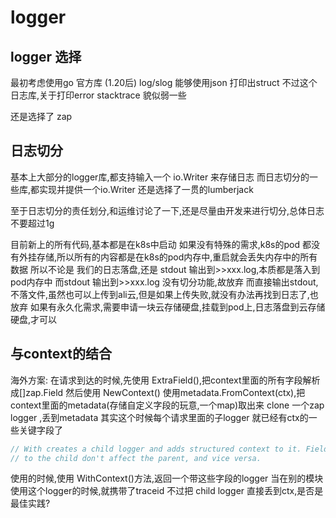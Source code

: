 # logger

## logger 选择
最初考虑使用go 官方库 (1.20后) log/slog
能够使用json 打印出struct
不过这个日志库,关于打印error stacktrace 貌似弱一些

还是选择了 zap


## 日志切分
基本上大部分的logger库,都支持输入一个 io.Writer 来存储日志
而日志切分的一些库,都实现并提供一个io.Writer
还是选择了一贯的lumberjack

至于日志切分的责任划分,和运维讨论了一下,还是尽量由开发来进行切分,总体日志不要超过1g

目前新上的所有代码,基本都是在k8s中启动
如果没有特殊的需求,k8s的pod 都没有外挂存储,所以所有的内容都是在k8s的pod内存中,重启就会丢失内存中的所有数据
所以不论是 我们的日志落盘,还是 stdout 输出到>>xxx.log,本质都是落入到pod内存中
而stdout 输出到>>xxx.log 没有切分功能,故放弃
而直接输出stdout,不落文件,虽然也可以上传到ali云,但是如果上传失败,就没有办法再找到日志了,也放弃
如果有永久化需求,需要申请一块云存储硬盘,挂载到pod上,日志落盘到云存储硬盘,才可以

## 与context的结合

海外方案:
在请求到达的时候,先使用
ExtraField(),把context里面的所有字段解析成[]zap.Field
然后使用 NewContext()
使用metadata.FromContext(ctx),把context里面的metadata(存储自定义字段的玩意,一个map)取出来
clone 一个zap logger ,丢到metadata
其实这个时候每个请求里面的子logger 就已经有ctx的一些关键字段了

``` go
// With creates a child logger and adds structured context to it. Fields added
// to the child don't affect the parent, and vice versa.
```


使用的时候,使用 WithContext()方法,返回一个带这些字段的logger
当在别的模块使用这个logger的时候,就携带了traceid
不过把 child logger 直接丢到ctx,是否是最佳实践?




